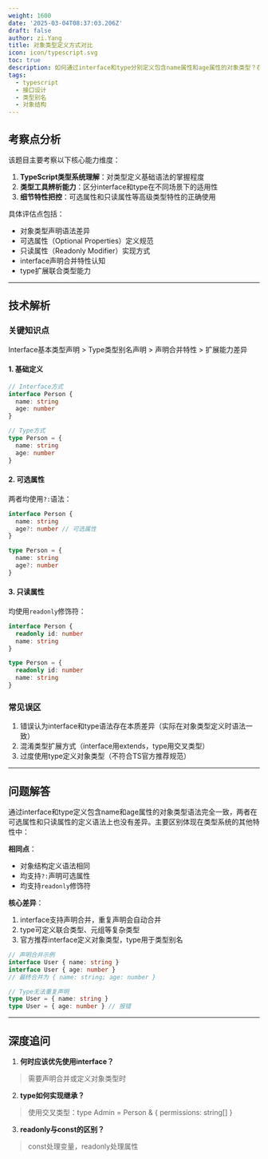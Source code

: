 ```yaml
---
weight: 1600
date: '2025-03-04T08:37:03.206Z'
draft: false
author: zi.Yang
title: 对象类型定义方式对比
icon: icon/typescript.svg
toc: true
description: 如何通过interface和type分别定义包含name属性和age属性的对象类型？在可选属性、只读属性定义语法上两者有何异同？
tags:
  - typescript
  - 接口设计
  - 类型别名
  - 对象结构
---
```


## 考察点分析

该题目主要考察以下核心能力维度：
1. **TypeScript类型系统理解**：对类型定义基础语法的掌握程度
2. **类型工具辨析能力**：区分interface和type在不同场景下的适用性
3. **细节特性把控**：可选属性和只读属性等高级类型特性的正确使用

具体评估点包括：
- 对象类型声明语法差异
- 可选属性（Optional Properties）定义规范
- 只读属性（Readonly Modifier）实现方式
- interface声明合并特性认知
- type扩展联合类型能力

---

## 技术解析

### 关键知识点
Interface基本类型声明 > Type类型别名声明 > 声明合并特性 > 扩展能力差异

#### 1. 基础定义
```typescript
// Interface方式
interface Person {
  name: string
  age: number
}

// Type方式
type Person = {
  name: string
  age: number
}
```

#### 2. 可选属性
两者均使用`?:`语法：
```typescript
interface Person {
  name: string
  age?: number // 可选属性
}

type Person = {
  name: string
  age?: number
}
```

#### 3. 只读属性
均使用`readonly`修饰符：
```typescript
interface Person {
  readonly id: number
  name: string
}

type Person = {
  readonly id: number
  name: string
}
```

### 常见误区
1. 错误认为interface和type语法存在本质差异（实际在对象类型定义时语法一致）
2. 混淆类型扩展方式（interface用extends，type用交叉类型）
3. 过度使用type定义对象类型（不符合TS官方推荐规范）

---

## 问题解答

通过interface和type定义包含name和age属性的对象类型语法完全一致，两者在可选属性和只读属性的定义语法上也没有差异。主要区别体现在类型系统的其他特性中：

**相同点**：
- 对象结构定义语法相同
- 均支持`?:`声明可选属性
- 均支持`readonly`修饰符

**核心差异**：
1. interface支持声明合并，重复声明会自动合并
2. type可定义联合类型、元组等复杂类型
3. 官方推荐interface定义对象类型，type用于类型别名

```typescript
// 声明合并示例
interface User { name: string }
interface User { age: number }
// 最终合并为 { name: string; age: number }

// Type无法重复声明
type User = { name: string }
type User = { age: number } // 报错
```

---

## 深度追问

1. **何时应该优先使用interface？**
> 需要声明合并或定义对象类型时

2. **type如何实现继承？**
> 使用交叉类型：type Admin = Person & { permissions: string[] }

3. **readonly与const的区别？**
> const处理变量，readonly处理属性